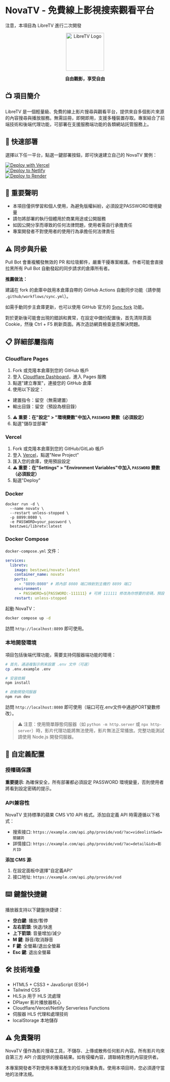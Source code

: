 # NovaTV - 免費線上影視搜索觀看平台
注意，本項目為 LibreTV 進行二次開發

<div align="center">
  <img src="image/logo.png" alt="LibreTV Logo" width="120">
  <br>
  <p><strong>自由觀影，享受自由</strong></p>
</div>

## 📺 項目簡介

LibreTV 是一個輕量級、免費的線上影片搜尋與觀看平台，提供來自多個影片來源的內容搜尋與播放服務。無需註冊，即開即用，支援多種裝置存取。專案結合了前端技術和後端代理功能，可部署在支援服務端功能的各類網站託管服務上。


## 🚀 快速部署

選擇以下任一平台，點選一鍵部署按鈕，即可快速建立自己的 NovaTV 實例：

[![Deploy with Vercel](https://vercel.com/button)](https://vercel.com/new/clone?repository-url=https%3A%2F%2Fgithub.com%2FLibreSpark%2FLibreTV)  
[![Deploy to Netlify](https://www.netlify.com/img/deploy/button.svg)](https://app.netlify.com/start/deploy?repository=https://github.com/LibreSpark/LibreTV)  
[![Deploy to Render](https://render.com/images/deploy-to-render-button.svg)](https://render.com/deploy?repo=https://github.com/LibreSpark/LibreTV)

## 🚨 重要聲明

- 本項目僅供學習和個人使用，為避免版權糾紛，必須設定PASSWORD環境變量
- 請勿將部署的執行個體用於商業用途或公開服務
- 如因公開分享而導致的任何法律問題，使用者需自行承擔責任
- 專案開發者不對使用者的使用行為承擔任何法律責任

## ⚠️ 同步與升級

Pull Bot 會重複觸發無效的 PR 和垃圾郵件，嚴重干擾專案維護。作者可能會直接拉黑所有 Pull Bot 自動發起的同步請求的倉庫所有者。

**推薦做法：**

建議在 fork 的倉庫中啟用本倉庫自帶的 GitHub Actions 自動同步功能（請參閱 `.github/workflows/sync.yml`）。 

如需手動同步主倉庫更新，也可以使用 GitHub 官方的 [Sync fork](https://docs.github.com/cn/github/collaborating-with-issues-and-pull-requests/syncing-a-fork) 功能。

對於更新後可能會出現的錯誤和異常，在設定中備份配置後，首先清除頁面Cookie，然後 Ctrl + F5 刷新頁面。再次造訪網頁檢查是否解決問題。


## 📋 詳細部屬指南

### Cloudflare Pages

1. Fork 或克隆本倉庫到您的 GitHub 帳戶
2. 登入 [Cloudflare Dashboard](https://dash.cloudflare.com/)，進入 Pages 服務
3. 點選"建立專案"，連接您的 GitHub 倉庫
4. 使用以下設定：
 - 建置指令：留空（無需建置）
 - 輸出目錄：留空（預設為根目錄）
5. **⚠️ 重要：在"設定" > "環境變數"中加入 `PASSWORD` 變數（必須設定）**
6. 點選"儲存並部署"
   
### Vercel

1. Fork 或克隆本倉庫到您的 GitHub/GitLab 帳戶
2. 登入 [Vercel](https://vercel.com/)，點選"New Project"
3. 匯入您的倉庫，使用預設設定
4. **⚠️ 重要：在"Settings" > "Environment Variables"中加入 `PASSWORD` 變數（必須設定）**
5. 點選"Deploy"


### Docker
```
docker run -d \
  --name novatv \
  --restart unless-stopped \
  -p 8899:8080 \
  -e PASSWORD=your_password \
  bestzwei/libretv:latest
```

### Docker Compose

`docker-compose.yml` 文件：

```yaml
services:
  libretv:
    image: bestzwei/novatv:latest
    container_name: novatv
    ports:
      - "8899:8080" # 將內部 8080 端口映射到主機的 8899 端口
    environment:
      - PASSWORD=${PASSWORD:-111111} # 可將 111111 修改為你想要的密碼，預設為 your_password
    restart: unless-stopped
```
起動 NovaTV：

```bash
docker compose up -d
```
訪問 `http://localhost:8899` 即可使用。

### 本地開發環境

項目包括後端代理功能，需要支持伺服器端功能的環境：

```bash
# 首先，通過複製示例来設置 .env 文件（可選）
cp .env.example .env

# 安装依賴
npm install

# 啟動開發伺服器
npm run dev
```

訪問 `http://localhost:8080` 即可使用（端口可在.env文件中通過PORT變數修改）。


> ⚠️ 注意：使用簡單靜態伺服器（如 `python -m http.server` 或 `npx http-server`）時，影片代理功能將無法使用，影片無法正常播放。完整功能測試請使用 Node.js 開發伺服器。

## 🔧 自定義配置

### 授權碼保護

**重要提示**: 為確保安全，所有部署都必須設定 PASSWORD 環境變量，否則使用者將看到設定密碼的提示。


### API兼容性

NovaTV 支持標準的蘋果 CMS V10 API 格式。添加自定義 API 時需遵循以下格式：
- 搜索接口: `https://example.com/api.php/provide/vod/?ac=videolist&wd=關鍵詞`
- 詳情接口: `https://example.com/api.php/provide/vod/?ac=detail&ids=影片ID`

**添加 CMS 源**:
1. 在設定面板中選擇"自定義API"
2. 接口地址: `https://example.com/api.php/provide/vod`

## ⌨️ 鍵盤快捷鍵

播放器支持以下鍵盤快捷键：

- **空白鍵**: 播放/暫停
- **左右箭頭**: 快退/快進
- **上下箭頭**: 音量增加/減少
- **M 鍵**: 靜音/取消靜音
- **F 鍵**: 全螢幕/退出全螢幕
- **Esc 鍵**: 退出全螢幕

## 🛠️ 技術堆疊

- HTML5 + CSS3 + JavaScript (ES6+)
- Tailwind CSS
- HLS.js 用于 HLS 流處理
- DPlayer 影片播放器核心
- Cloudflare/Vercel/Netlify Serverless Functions
- 伺服器 HLS 代理和處理技術
- localStorage 本地儲存

## ⚠️ 免責聲明

NovaTV 僅作為影片搜尋工具，不儲存、上傳或散佈任何影片內容。所有影片均來自第三方 API 介面提供的搜尋結果。如有侵權內容，請聯絡對應的內容提供者。

本專案開發者不對使用本專案產生的任何後果負責。使用本項目時，您必須遵守當地的法律法規。

